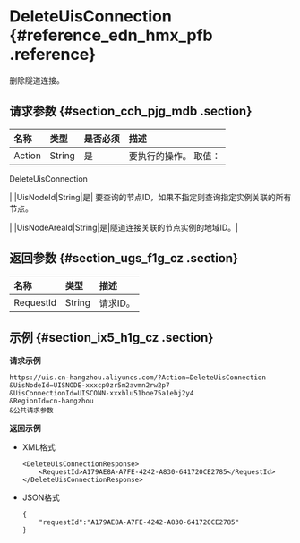 # DeleteUisConnection {#reference_edn_hmx_pfb .reference}

删除隧道连接。

## 请求参数 {#section_cch_pjg_mdb .section}

|名称|类型|是否必须|描述|
|:-|:-|:---|:-|
|Action|String|是| 要执行的操作。 取值：

 DeleteUisConnection

 |
|UisNodeId|String|是| 要查询的节点ID，如果不指定则查询指定实例关联的所有节点。

 |
|UisNodeAreaId|String|是|隧道连接关联的节点实例的地域ID。|

## 返回参数 {#section_ugs_f1g_cz .section}

|名称|类型|描述|
|:-|:-|:-|
|RequestId|String|请求ID。|

## 示例 {#section_ix5_h1g_cz .section}

**请求示例**

``` {#createVPCpub}
https://uis.cn-hangzhou.aliyuncs.com/?Action=DeleteUisConnection
&UisNodeId=UISNODE-xxxcp0zr5m2avmn2rw2p7
&UisConnectionId=UISCONN-xxxblu51boe75a1ebj2y4
&RegionId=cn-hangzhou
&公共请求参数
```

**返回示例**

-   XML格式

    ```
    <DeleteUisConnectionResponse>
    	<RequestId>A179AE8A-A7FE-4242-A830-641720CE2785</RequestId>
    </DeleteUisConnectionResponse>
    ```

-   JSON格式

    ```
    {
        "requestId":"A179AE8A-A7FE-4242-A830-641720CE2785"
    }
    ```


